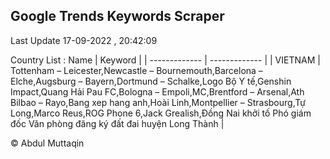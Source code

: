 

## Google Trends Keywords Scraper 
 
Last Update 17-09-2022 , 20:42:09

Country List :
 Name  | Keyword |
| ------------- | ------------- |
| VIETNAM | Tottenham – Leicester,Newcastle – Bournemouth,Barcelona – Elche,Augsburg – Bayern,Dortmund – Schalke,Logo Bộ Y tế,Genshin Impact,Quang Hải Pau FC,Bologna – Empoli,MC,Brentford – Arsenal,Ath Bilbao – Rayo,Bang xep hang anh,Hoài Linh,Montpellier – Strasbourg,Tự Long,Marco Reus,ROG Phone 6,Jack Grealish,Đồng Nai khởi tố Phó giám đốc Văn phòng đăng ký đất đai huyện Long Thành |



© Abdul Muttaqin 
